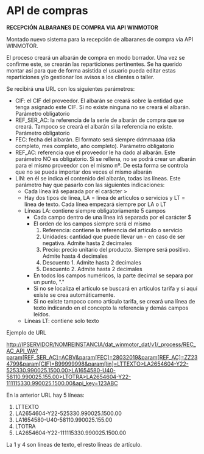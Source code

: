# API de compras

**RECEPCIÓN ALBARANES DE COMPRA VIA API WINMOTOR**

  
Montado nuevo sistema para la recepción de albaranes de compra via API WINMOTOR. 

El proceso creará un albarán de compra en modo borrador. Una vez se confirme este, se crearán las reparticiones pertinentes. Se ha querido montar así para que de forma asistida el usuario pueda editar estas reparticiones y/o gestionar los avisos a los clientes o taller.

Se recibirá una URL con los siguientes parámetros:

* CIF: el CIF del proveedor. El albarán se creará sobre la entidad que tenga asignado este CIF. Si no existe ninguna no se creará el albarán. Parámetro obligatorio
* REF\_SER\_AC: la referencia de la serie de albarán de compra que se creará. Tampoco se creará el albarán si la referencia no existe. Parámetro obligatorio
* FEC: fecha del albarán. El formato será siempre ddmmaaaa \(día completo, mes completo, año completo\). Parámetro obligatorio
* REF\_AC: referencia que el proveedor le ha dado al albarán. Este parámetro NO es obligatorio. Si se rellena, no se podrá crear un albarán para el mismo proveedor con el mismo nº. De esta forma se controla que no se pueda importar dos veces el mismo albarán
* LIN: en él se indica el contenido del albarán, todas las líneas. Este parámetro hay que pasarlo con las siguientes indicaciones:
  * Cada línea irá separada por el carácter &gt;
  * Hay dos tipos de línea, LA = línea de artículos o servicios y LT = línea de texto. Cada línea empezará siempre por LA o LT
  * Líneas LA: contiene siempre obligatoriamente 5 campos
    * Cada campo dentro de una línea irá separada por el carácter $
    * El orden de los campos siempre será el mismo
      1. Referencia: contiene la referencia del artículo o servicio
      2. Unidades: cantidad que puede llevar un - en caso de ser negativa. Admite hasta 2 decimales
      3. Precio: precio unitario del producto. Siempre será positivo. Admite hasta 4 decimales
      4. Descuento 1. Admite hasta 2 decimales
      5. Descuento 2. Admite hasta 2 decimales
    * En todos los campos numéricos, la parte decimal se separa por un punto, "."
    * Si no se localiza el artículo se buscará en artículos tarifa y si aquí existe se crea automáticamente.
    * Si no existe tampoco como artículo tarifa, se creará una línea de texto indicando en el concepto la referencia y demás campos leídos.
  * Líneas LT: contiene solo texto

Ejemplo de URL

[http://IPSERVIDOR/NOMREINSTANCIA/dat\_winmotor\_dat/v1/\_process/REC\_AC\_API\_WA?param\[REF\_SER\_AC\]=ACBV&param\[FEC\]=28032019&param\[REF\_AC\]=ZZ234799&param\[CIF\]=B99999998&param\[lin\]=LTTEXTO&gt;LA2654604-Y22-52$5$330.9900$25.15$00.00&gt;LA1654580-U40-58$1$10.9900$25.15$5.00&gt;LTOTRA&gt;LA2654604-Y22-11111$5$330.9900$25.15$00.00&api\_key=123ABC](http://IPSERVIDOR/NOMREINSTANCIA/vERP_2_dat_dat/v1/_process/REC_AC_API_WA?param%5bREF_SER_AC%5d=ACBV&param%5bFEC%5d=28032019&param%5bREF_AC%5d=ZZ234799&param%5bCIF%5d=B99999998&param%5blin%5d=LTTEXTO%3eLA2654604-Y22-52$5$330.9900$25.15$00.00%3eLA1654580-U40-58$1$10.9900$25.15$5.00%3eLTOTRA%3eLA2654604-Y22-11111$5$330.9900$25.15$00.00&api_key=123ABC)

 En la anterior URL hay 5 líneas:

1. LTTEXTO
2. LA2654604-Y22-52$5$330.9900$25.15$00.00
3. LA1654580-U40-58$1$10.9900$25.15$5.00
4. LTOTRA
5. LA2654604-Y22-11111$5$330.9900$25.15$00.00

La 1 y 4 son líneas de texto, el resto líneas de artículo.

